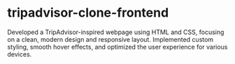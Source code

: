 # tripadvisor-clone-frontend
Developed a TripAdvisor-inspired webpage using HTML and CSS, focusing on a clean, modern design and responsive layout. Implemented custom styling, smooth hover effects, and optimized the user experience for various devices.
